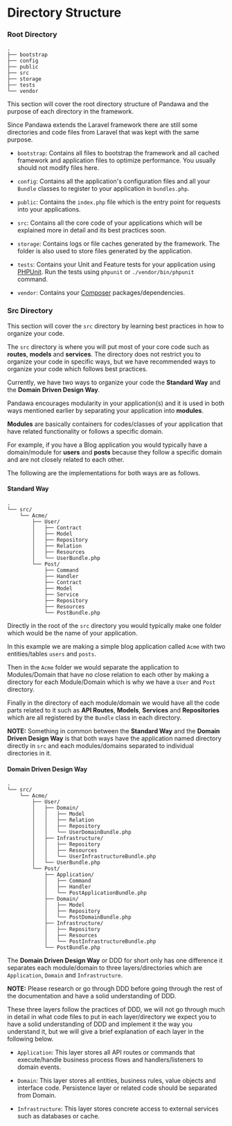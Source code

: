 # Directory Structure

### Root Directory

```
.
├── bootstrap
├── config
├── public
├── src
├── storage
├── tests
└── vendor
```

This section will cover the root directory structure of Pandawa and the purpose of each
directory in the framework.

Since Pandawa extends the Laravel framework there are still some directories and code files 
from Laravel that was kept with the same purpose.

- `bootstrap`: Contains all files to bootstrap the framework and all cached framework and
application files to optimize performance. You usually should not modify files here.

- `config`: Contains all the application's configuration files and all your `Bundle` classes
to register to your application in `bundles.php`.

- `public`: Contains the `index.php` file which is the entry point for requests into your applications.

- `src`: Contains all the core code of your applications which will be explained more in detail and its best
practices soon.

- `storage`: Contains logs or file caches generated by the framework. The folder is also used
to store files generated by the application.

- `tests`: Contains your Unit and Feature tests for your application using [PHPUnit](https://phpunit.de/). 
Run the tests using `phpunit` or `./vendor/bin/phpunit` command.

- `vendor`: Contains your [Composer](https://getcomposer.org/) packages/dependencies.

### Src Directory

This section will cover the `src` directory by learning best practices in how to organize your code.

The `src` directory is where you will put most of your core code such as **routes**, **models** and **services**.
The directory does not restrict you to organize your code in specific ways, but we have recommended ways to 
organize your code which follows best practices.

Currently, we have two ways to organize your code the **Standard Way** and the
**Domain Driven Design Way**.

Pandawa encourages modularity in your application(s) and it is used in both 
ways mentioned earlier by separating your application into **modules**. 

**Modules** are basically containers for codes/classes of your application that
have related functionality or follows a specific domain.

For example, if you have a Blog application you would typically have a domain/module for
**users** and **posts** because they follow a specific domain and are not closely related 
to each other.

The following are the implementations for both ways are as follows.

#### Standard Way
```
.
└── src/
    └── Acme/
        ├── User/
        │   ├── Contract
        │   ├── Model
        │   ├── Repository
        │   ├── Relation        
        │   ├── Resources
        │   └── UserBundle.php
        └── Post/
            ├── Command
            ├── Handler
            ├── Contract
            ├── Model
            ├── Service
            ├── Repository
            ├── Resources
            └── PostBundle.php
```

Directly in the root of the `src` directory you would typically make one folder which would be
the name of your application.

In this example we are making a simple blog application called `Acme` with two entities/tables
`users` and `posts`.

Then in the `Acme` folder we would separate the application to Modules/Domain that have no close
relation to each other by making a directory for each Module/Domain which is why we have a `User`
and `Post` directory.

Finally in the directory of each module/domain we would have all the code parts related to it
such as **API Routes**, **Models**, **Services** and **Repositories** which are all registered
by the `Bundle` class in each directory.

**NOTE:** Something in common between the **Standard Way** and the **Domain Driven Design Way** 
is that both ways have the application named directory directly in `src` and each modules/domains
separated to individual directories in it.

#### Domain Driven Design Way
```
.
└── src/
    └── Acme/
        ├── User/
        │   ├── Domain/
        │   │   ├── Model
        │   │   ├── Relation
        │   │   ├── Repository
        │   │   └── UserDomainBundle.php
        │   ├── Infrastructure/
        │   │   ├── Repository
        │   │   ├── Resources
        │   │   └── UserInfrastructureBundle.php
        │   └── UserBundle.php
        └── Post/
            ├── Application/
            │   ├── Command
            │   ├── Handler
            │   └── PostApplicationBundle.php
            ├── Domain/
            │   ├── Model
            │   ├── Repository
            │   └── PostDomainBundle.php
            ├── Infrastructure/
            │   ├── Repository
            │   ├── Resources
            │   └── PostInfrastructureBundle.php
            └── PostBundle.php
```

The **Domain Driven Design Way** or DDD for short only has one difference it separates each 
module/domain to three layers/directories which are `Application`, `Domain` and `Infrastructure`. 

**NOTE:** Please research or go through DDD before going through the rest of the documentation and 
have a solid understanding of DDD.

These three layers follow the practices of DDD, we will not go through much in detail in what code files
to put in each layer/directory we expect you to have a solid understanding of DDD and implement it the way 
you understand it, but we will give a brief explanation of each layer in the following below.

- `Application`: This layer stores all API routes or commands that execute/handle business process
flows and handlers/listeners to domain events.

- `Domain`: This layer stores all entities, business rules, value objects and interface code. Persistence
layer or related code should be separated from Domain.

- `Infrastructure`: This layer stores concrete access to external services such as databases or cache.
